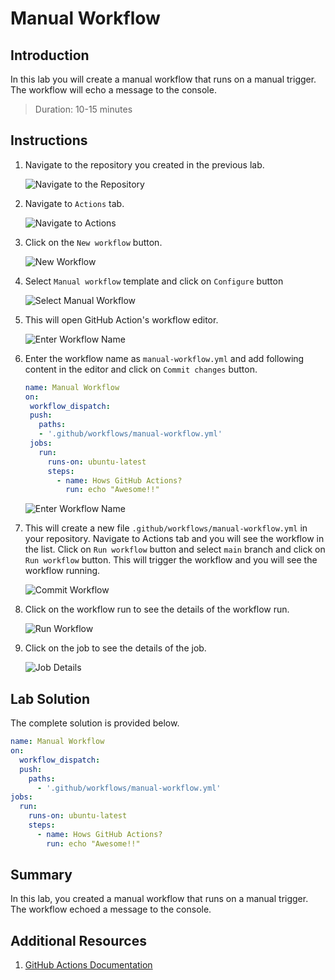 # Manual Workflow

## Introduction

In this lab you will create a manual workflow that runs on a manual trigger. The workflow will echo a message to the console.

> Duration: 10-15 minutes

## Instructions

1. Navigate to the repository you created in the previous lab.

   ![Navigate to the Repository](../images/manual-workflow/1.png)

2. Navigate to `Actions` tab.

   ![Navigate to Actions](../images/manual-workflow/2.png)

3. Click on the `New workflow` button.

   ![New Workflow](../images/manual-workflow/3.png)

4. Select `Manual workflow` template and click on `Configure` button

   ![Select Manual Workflow](../images/manual-workflow/4.png)

5. This will open GitHub Action's workflow editor.

   ![Enter Workflow Name](../images/manual-workflow/5.png)

6. Enter the workflow name as `manual-workflow.yml` and add following content in the editor and click on `Commit changes` button.

   ```YAML
   name: Manual Workflow
   on:
    workflow_dispatch:
    push:
      paths:
      - '.github/workflows/manual-workflow.yml'
    jobs:
      run:
        runs-on: ubuntu-latest
        steps:
          - name: Hows GitHub Actions?
            run: echo "Awesome!!"
   ```

   ![Enter Workflow Name](../images/manual-workflow/6.png)

7. This will create a new file `.github/workflows/manual-workflow.yml` in your repository. Navigate to Actions tab and you will see the workflow in the list. Click on `Run workflow` button and select `main` branch and click on `Run workflow` button. This will trigger the workflow and you will see the workflow running.

   ![Commit Workflow](../images/manual-workflow/7.png)

8. Click on the workflow run to see the details of the workflow run.

   ![Run Workflow](../images/manual-workflow/8.png)

9. Click on the job to see the details of the job.

   ![Job Details](../images/manual-workflow/9.png)

## Lab Solution

The complete solution is provided below.

```YAML
name: Manual Workflow
on:
  workflow_dispatch:
  push:
    paths:
      - '.github/workflows/manual-workflow.yml'
jobs:
  run:
    runs-on: ubuntu-latest
    steps:
      - name: Hows GitHub Actions?
        run: echo "Awesome!!"
```

## Summary

In this lab, you created a manual workflow that runs on a manual trigger. The workflow echoed a message to the console.

## Additional Resources

1. [GitHub Actions Documentation](https://docs.github.com/en/actions)
